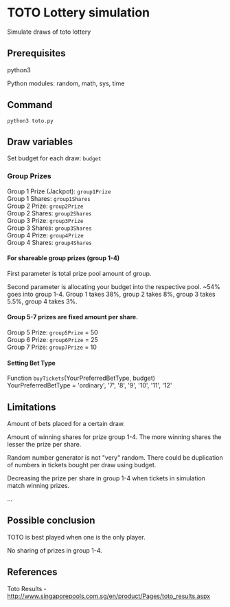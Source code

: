 # TOTO Lottery simulation
Simulate draws of toto lottery

## Prerequisites
python3

Python modules: random, math, sys, time

## Command
```
python3 toto.py
```

## Draw variables
Set budget for each draw: `budget`

### Group Prizes
Group 1 Prize (Jackpot): `group1Prize`
<br/>
Group 1 Shares: `group1Shares`
<br/>
Group 2 Prize: `group2Prize`
<br/>
Group 2 Shares: `group2Shares`
<br/>
Group 3 Prize: `group3Prize`
<br/>
Group 3 Shares: `group3Shares`
<br/>
Group 4 Prize: `group4Prize`
<br/>
Group 4 Shares: `group4Shares`

#### For shareable group prizes (group 1-4)
First parameter is total prize pool amount of group.

Second parameter is allocating your budget into the respective pool. ~54% goes into group 1-4. Group 1 takes 38%, group 2 takes 8%, group 3 takes 5.5%, group 4 takes 3%.

#### Group 5-7 prizes are fixed amount per share.
Group 5 Prize: `group5Prize` = 50
<br/>
Group 6 Prize: `group6Prize` = 25
<br/>
Group 7 Prize: `group7Prize` = 10

#### Setting Bet Type
Function `buyTickets`(YourPreferredBetType, budget)
<br/>
YourPreferredBetType = 'ordinary', '7', '8', '9', '10', '11', '12'

## Limitations
Amount of bets placed for a certain draw.

Amount of winning shares for prize group 1-4. The more winning shares the lesser the prize per share.

Random number generator is not "very" random. There could be duplication of numbers in tickets bought per draw using budget.

Decreasing the prize per share in group 1-4 when tickets in simulation match winning prizes.

...

## Possible conclusion
TOTO is best played when one is the only player.

No sharing of prizes in group 1-4.

## References
Toto Results - http://www.singaporepools.com.sg/en/product/Pages/toto_results.aspx
